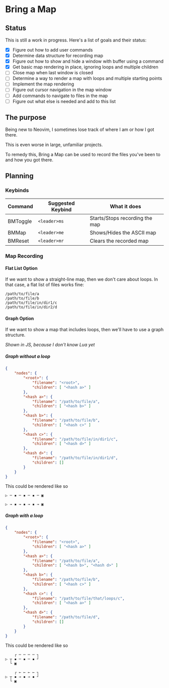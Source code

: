 # Bring a Map

## Status

This is still a work in progress. Here's a list of goals and their status:

- [x] Figure out how to add user commands
- [x] Determine data structure for recording map
- [x] Figure out how to show and hide a window with buffer using a command
- [x] Get basic map rendering in place, ignoring loops and multiple children
- [ ] Close map when last window is closed
- [ ] Determine a way to render a map with loops and multiple starting points
- [ ] Implement the map rendering
- [ ] Figure out cursor navigation in the map window
- [ ] Add commands to navigate to files in the map
- [ ] Figure out what else is needed and add to this list

## The purpose

Being new to Neovim, I sometimes lose track of where I am or how I got there.

This is even worse in large, unfamiliar projects.

To remedy this, Bring a Map can be used to record the files you've been to and
how you got there.

## Planning

### Keybinds

| Command | Suggested Keybind | What it does |
| - | - | - |
| BMToggle | `<leader>ms` | Starts/Stops recording the map |
| BMMap | `<leader>me` | Shows/Hides the ASCII map |
| BMReset | `<leader>mr` | Clears the recorded map |

### Map Recording

#### Flat List Option

If we want to show a straight-line map, then we don't care about loops. In that
case, a flat list of files works fine:

```
/path/to/file/a
/path/to/file/b
/path/to/file/in/dir1/c
/path/to/file/in/dir2/d
```

#### Graph Option

If we want to show a map that includes loops, then we'll have to use a graph
structure.

*Shown in JS, because I don't know Lua yet*

##### Graph without a loop

```json
{
    "nodes": {
        "<root>": {
            "filename": "<root>",
            "children": [ "<hash a>" ]
        },
        "<hash a>": {
            "filename": "/path/to/file/a",
            "children": [ "<hash b>" ]
        },
        "<hash b>": {
            "filename": "/path/to/file/b",
            "children": [ "<hash c>" ]
        },
        "<hash c>": {
            "filename": "/path/to/file/in/dir1/c",
            "children": [ "<hash d>" ]
        },
        "<hash d>": {
            "filename": "/path/to/file/in/dir1/d",
            "children": []
        }
    }
}
```

This could be rendered like so

```
▷ ─ ▪ ─ ▪ ─ ▪ ─ ▣
```

```
▷ → ▪ → ▪ → ▪ → ▣
```

##### Graph with a loop

```json
{
    "nodes": {
        "<root>": {
            "filename": "<root>",
            "children": [ "<hash a>" ]
        },
        "<hash a>": {
            "filename": "/path/to/file/a",
            "children": [ "<hash b>", "<hash d>" ]
        },
        "<hash b>": {
            "filename": "/path/to/file/b",
            "children": [ "<hash c>" ]
        },
        "<hash c>": {
            "filename": "/path/to/file/that/loops/c",
            "children": [ "<hash a>" ]
        },
        "<hash d>": {
            "filename": "/path/to/file/d",
            "children": []
        }
    }
}
```

This could be rendered like so

```
    ┌ ─ ─ ─ ─ ┐
▷ ┬ ▪ ─ ▪ ─ ▪ ┘
  └ ▣
```

```
    ┌ ← ← ← ← ┐
▷ ┬ ▪ → ▪ → ▪ ┘
  └ ▣
```

